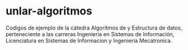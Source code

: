 # unlar-algoritmos
Codigos de ejemplo de la cátedra Algoritmos de y Estructura de datos, perteneciente a las carreras Ingenieria en Sistemas de Información, Licenciatura en Sistemas de Informacion y Ingenieria Mecatronica.
